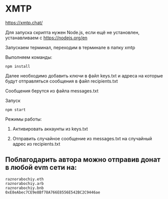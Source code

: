 # XMTP

https://xmtp.chat/

Для запуска скрипта нужен Node.js, если ещё не установлен, устанавливаем с
https://nodejs.org/en

Запускаем терминал, переходим в терминале в папку xmtp

Выполняем команды:

```
npm install
```

Далее необходимо добавить ключи в файл keys.txt и адреса на которые будут
отправляться сообщения в файл recipients.txt

Сообщения берутся из файла messages.txt

Запуск

```
npm start
```

Режимы работы:

1. Активировать аккаунты из keys.txt

2. Отправить случайное сообщение из messages.txt на случайный адрес из
   recipients.txt

## Поблагодарить автора можно отправив донат в любой evm сети на:

```
raznorabochiy.eth
raznorabochiy.arb
raznorabochiy.bnb
0xE8eAbec7CE9e8Bf78A766E8556E542BC2C9446ae
```
